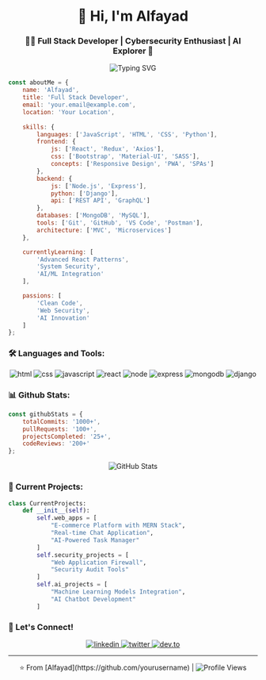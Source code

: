 <h1 align="center">👋 Hi, I'm Alfayad</h1>
<h3 align="center">👨‍💻 Full Stack Developer | Cybersecurity Enthusiast | AI Explorer 🚀</h3>

<p align="center">
  <img src="https://readme-typing-svg.herokuapp.com?font=Fira+Code&pause=1000&color=2196F3&center=true&width=435&lines=MERN+Stack+Developer;Cybersecurity+Enthusiast;AI+Explorer" alt="Typing SVG" />
</p>

```javascript
const aboutMe = {
    name: 'Alfayad',
    title: 'Full Stack Developer',
    email: 'your.email@example.com',
    location: 'Your Location',
    
    skills: {
        languages: ['JavaScript', 'HTML', 'CSS', 'Python'],
        frontend: {
            js: ['React', 'Redux', 'Axios'],
            css: ['Bootstrap', 'Material-UI', 'SASS'],
            concepts: ['Responsive Design', 'PWA', 'SPAs']
        },
        backend: {
            js: ['Node.js', 'Express'],
            python: ['Django'],
            api: ['REST API', 'GraphQL']
        },
        databases: ['MongoDB', 'MySQL'],
        tools: ['Git', 'GitHub', 'VS Code', 'Postman'],
        architecture: ['MVC', 'Microservices']
    },

    currentlyLearning: [
        'Advanced React Patterns',
        'System Security',
        'AI/ML Integration'
    ],

    passions: [
        'Clean Code',
        'Web Security',
        'AI Innovation'
    ]
};
```

### 🛠️ Languages and Tools:

<p align="center">
    <img src="https://img.shields.io/badge/HTML5-E34F26?style=for-the-badge&logo=html5&logoColor=white" alt="html" />
    <img src="https://img.shields.io/badge/CSS3-1572B6?style=for-the-badge&logo=css3&logoColor=white" alt="css" />
    <img src="https://img.shields.io/badge/JavaScript-F7DF1E?style=for-the-badge&logo=javascript&logoColor=black" alt="javascript" />
    <img src="https://img.shields.io/badge/React-20232A?style=for-the-badge&logo=react&logoColor=61DAFB" alt="react" />
    <img src="https://img.shields.io/badge/Node.js-43853D?style=for-the-badge&logo=node.js&logoColor=white" alt="node" />
    <img src="https://img.shields.io/badge/Express.js-404D59?style=for-the-badge" alt="express" />
    <img src="https://img.shields.io/badge/MongoDB-4EA94B?style=for-the-badge&logo=mongodb&logoColor=white" alt="mongodb" />
    <img src="https://img.shields.io/badge/Django-092E20?style=for-the-badge&logo=django&logoColor=white" alt="django" />
</p>

### 📊 Github Stats:

```javascript
const githubStats = {
    totalCommits: '1000+',
    pullRequests: '100+',
    projectsCompleted: '25+',
    codeReviews: '200+'
};
```

<p align="center">
  <img src="https://github-readme-stats.vercel.app/api?username=yourusername&show_icons=true&theme=radical" alt="GitHub Stats" />
</p>

### 🌱 Current Projects:

```python
class CurrentProjects:
    def __init__(self):
        self.web_apps = [
            "E-commerce Platform with MERN Stack",
            "Real-time Chat Application",
            "AI-Powered Task Manager"
        ]
        self.security_projects = [
            "Web Application Firewall",
            "Security Audit Tools"
        ]
        self.ai_projects = [
            "Machine Learning Models Integration",
            "AI Chatbot Development"
        ]
```

### 🤝 Let's Connect!

<p align="center">
    <a href="https://linkedin.com/in/yourusername">
        <img src="https://img.shields.io/badge/LinkedIn-0077B5?style=for-the-badge&logo=linkedin&logoColor=white" alt="linkedin" />
    </a>
    <a href="https://twitter.com/yourusername">
        <img src="https://img.shields.io/badge/Twitter-1DA1F2?style=for-the-badge&logo=twitter&logoColor=white" alt="twitter" />
    </a>
    <a href="https://dev.to/yourusername">
        <img src="https://img.shields.io/badge/dev.to-0A0A0A?style=for-the-badge&logo=dev.to&logoColor=white" alt="dev.to" />
    </a>
</p>

---

<p align="center">⭐️ From [Alfayad](https://github.com/yourusername) | <img src="https://komarev.com/ghpvc/?username=yourusername" alt="Profile Views" /></p>
